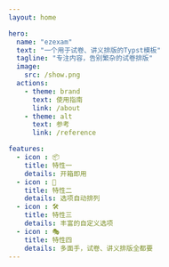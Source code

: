 ```yaml
---
layout: home

hero:
  name: "ezexam"
  text: "一个用于试卷、讲义排版的Typst模板"
  tagline: "专注内容，告别繁杂的试卷排版"
  image:
    src: /show.png
  actions:
    - theme: brand
      text: 使用指南
      link: /about
    - theme: alt
      text: 参考
      link: /reference

features:
  - icon : 📦
    title: 特性一
    details: 开箱即用
  - icon : 🤖
    title: 特性二
    details: 选项自动排列
  - icon : 🛠️
    title: 特性三
    details: 丰富的自定义选项
  - icon : 🎭
    title: 特性四
    details: 多面手，试卷、讲义排版全都要
---
```



